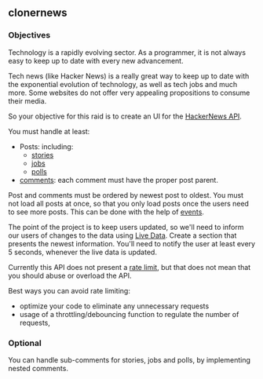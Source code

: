 ## clonernews

### Objectives
Technology is a rapidly evolving sector. As a programmer, it is not always easy to keep up to date with every new advancement.

Tech news (like Hacker News) is a really great way to keep up to date with the exponential evolution of technology, as well as tech jobs and much more. Some websites do not offer very appealing propositions to consume their media.

So your objective for this raid is to create an UI for the [HackerNews API](https://github.com/HackerNews/API).

You must handle at least:
- Posts: including:
  - [stories](https://github.com/HackerNews/API#ask-show-and-job-stories)
  - [jobs](https://github.com/HackerNews/API#ask-show-and-job-stories)
  - [polls](https://github.com/HackerNews/API#items)
- [comments](https://github.com/HackerNews/API#items): each comment must have the proper post parent.

Post and comments must be ordered by newest post to oldest.
You must not load all posts at once, so that you only load posts once the users need to see more posts. This can be done with the help of [events](https://developer.mozilla.org/en-US/docs/Web/Events).

The point of the project is to keep users updated, so we'll need to inform our users of changes to the data using [Live Data](https://github.com/HackerNews/API#live-data). Create a section that presents the newest information. You'll need to notify the user at least every 5 seconds, whenever the live data is updated.

Currently this API does not present a [rate limit](https://en.wikipedia.org/wiki/Rate_limiting), but that does not mean that you should abuse or overload the API.

Best ways you can avoid rate limiting:
- optimize your code to eliminate any unnecessary requests
- usage of a throttling/debouncing function to regulate the number of requests,

### Optional

You can handle sub-comments for stories, jobs and polls, by implementing nested comments.
